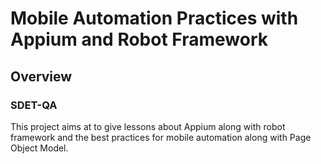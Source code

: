 # Mobile Automation Practices with Appium and Robot Framework

## Overview

### SDET-QA

This project aims at to give lessons about Appium along with robot framework and the best practices for mobile automation along with Page Object Model.